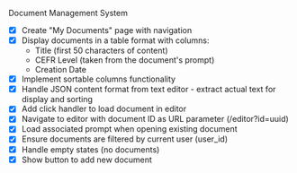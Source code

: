 Document Management System

- [x] Create "My Documents" page with navigation
- [x] Display documents in a table format with columns:
  -  Title (first 50 characters of content)
  -  CEFR Level (taken from the document's prompt)
  -  Creation Date
- [x] Implement sortable columns functionality
- [x] Handle JSON content format from text editor - extract actual text for display and sorting
- [x] Add click handler to load document in editor
- [x] Navigate to editor with document ID as URL parameter (/editor?id=uuid)
- [x] Load associated prompt when opening existing document
- [x] Ensure documents are filtered by current user (user_id)
- [x] Handle empty states (no documents)
- [x] Show button to add new document
